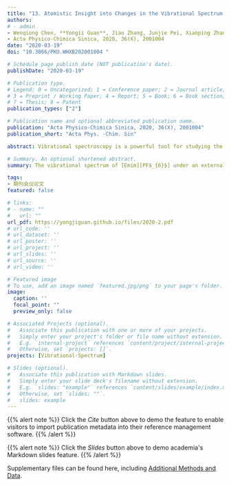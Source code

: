 ```yaml
---
title: "13. Atomistic Insight into Changes in the Vibrational Spectrum of Ionic Liquids under External Electric Field (Times cited = 0)"
authors:
# - admin
- Wenqiong Chen, **Yongii Guan**, Jiao Zhang, Junjie Pei, Xiaoping Zhang, Youquan Deng
- Acta Physico-Chimica Sinica, 2020, 36(X), 2001004
date: "2020-03-19"
doi: "10.3866/PKU.WHXB202001004 "

# Schedule page publish date (NOT publication's date).
publishDate: "2020-03-19"

# Publication type.
# Legend: 0 = Uncategorized; 1 = Conference paper; 2 = Journal article;
# 3 = Preprint / Working Paper; 4 = Report; 5 = Book; 6 = Book section;
# 7 = Thesis; 8 = Patent
publication_types: ["2"]

# Publication name and optional abbreviated publication name.
publication: "Acta Physico-Chimica Sinica, 2020, 36(X), 2001004"
publication_short: "Acta Phys. -Chim. Sin"

abstract: Vibrational spectroscopy is a powerful tool for studying the microstructure of liquids, and anatomizing the nature of the vibrational spectrum (VS) is promising for investigating changes in the properties of liquid structures under external conditions. In this study, molecular dynamics (MD) simulations have been performed to explore changes in the VS of 1-ethyl-3-methylimidazolium hexafluorophosphate ([Emim][PF$_{6}$]) ionic liquid (IL) under an external electric field (EEF) ranging from 0 to 10 V nm$^{-1}$ at 350 K. First, the vibrational spectra for[Emim][PF$_{6}$] IL as well as its cation and anion are separately obtained, and the peaks are strictly assigned. The results demonstrate that the VS calculated by MD simulation can well reproduce the main characteristic peaks in the experimentally measured spectrum. Then, the vibrational spectra of the IL under various EEFs from 0 to 10 V nm$^{-1}$ are investigated, and the intrinsic origin of the changes in the vibrational bands (VBs) at 50, 183, 3196, and 3396 cm$^{-1}$ is analyzed. Our simulation results indicate that the intensities of the VBs at 50 and 183 cm$^{-1}$ are enhanced. In addition, the VB at 50 cm$^{-1}$ is redshifted by about 16 cm$^{-1}$ as the EEF is varied from 0 to 2 V nm$^{-1}$, and the redshift wavenumber increases to 33 cm$^{-1}$ as the EEF is increased to 3 V nm$^{-1}$and beyond. However, the intensities of the VBs at 3196 and 3396 cm$^{-1}$ show an obvious decrease. Meanwhile, the VB at 3396 cm$^{-1}$ is redshifted by about 16 cm$^{-1}$ when the EEF increases to 3 V nm$^{-1}$, and the redshift increases to 33 cm$^{-1}$ with an increase in the EEF beyond 4 V nm$^{-1}$. The intensity of the VB at 50 cm$^{-1}$ increases because of the increase in the total dipole moment of each anion and cation (from 4.34 to 5.46 D), and the redshift is attributed to the decrease in the average interaction energy per ion pair (from -378.7 to -298.0 kJ mol$^{-1}$) with increasing EEF. The intensity of the VB at 183 cm$^{-1}$ increases on account of the more consistent orientations for cations in the system with increasing EEF. The VB at 3196 cm$^{-1}$ weakens visibly because a greater number of hydrogen atoms appear around the carbon atoms on the methyl/ethyl side chains and the vibrations of the corresponding carbon-hydrogen bonds are suppressed under the action of the EEF. Furthermore, the intensity of the VB at 3396 cm$^{-1}$ decreases due to the decrease in the intermolecular $^{+}$C-H…F$^{-}$> hydrogen bonds (HBs), while the relaxation effect that is beneficial for the formation of HBs simultaneously exists in the system under the varying EEF, thus causing a redshift of the VB at 3396 cm$^{-1}$.

# Summary. An optional shortened abstract.
summary: The vibrational spectrum of [Emim][PF$_{6}$] under an external electric field ranging from 0 to 10 V nm$^{-1}$ is exploring by molecular dynamics simulations at 350 K.

tags:
- 期刊会议论文
featured: false

# links:
# - name: ""
#   url: ""
url_pdf: https://yongjiguan.github.io/files/2020-2.pdf
# url_code: ''
# url_dataset: ''
# url_poster: ''
# url_project: ''
# url_slides: ''
# url_source: ''
# url_video: ''

# Featured image
# To use, add an image named `featured.jpg/png` to your page's folder. 
image:
  caption: ''
  focal_point: ""
  preview_only: false

# Associated Projects (optional).
#   Associate this publication with one or more of your projects.
#   Simply enter your project's folder or file name without extension.
#   E.g. `internal-project` references `content/project/internal-project/index.md`.
#   Otherwise, set `projects: []`.
projects: [Vibrational-Spectrum]

# Slides (optional).
#   Associate this publication with Markdown slides.
#   Simply enter your slide deck's filename without extension.
#   E.g. `slides: "example"` references `content/slides/example/index.md`.
#   Otherwise, set `slides: ""`.
#   slides: example
---
```


{{% alert note %}}
Click the *Cite* button above to demo the feature to enable visitors to import publication metadata into their reference management software.
{{% /alert %}}

{{% alert note %}}
Click the *Slides* button above to demo academia's Markdown slides feature.
{{% /alert %}}

Supplementary files can be found here, including [Additional Methods and Data](http://www.whxb.pku.edu.cn/EN/abstract/abstract35640.shtml).